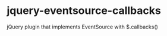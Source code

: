 jquery-eventsource-callbacks
============================

jQuery plugin that implements EventSource with $.callbacks()
